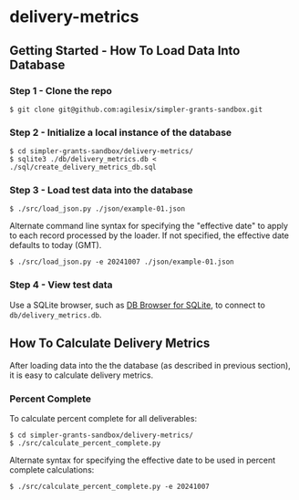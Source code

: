 # delivery-metrics

## Getting Started - How To Load Data Into Database

### Step 1 - Clone the repo
```
$ git clone git@github.com:agilesix/simpler-grants-sandbox.git
```

### Step 2 - Initialize a local instance of the database
```
$ cd simpler-grants-sandbox/delivery-metrics/
$ sqlite3 ./db/delivery_metrics.db < ./sql/create_delivery_metrics_db.sql
```

### Step 3 - Load test data into the database
```
$ ./src/load_json.py ./json/example-01.json
```

Alternate command line syntax for specifying the "effective date" to apply to each record processed by the loader. If not specified, the effective date defaults to today (GMT).
```
$ ./src/load_json.py -e 20241007 ./json/example-01.json
```

### Step 4 - View test data
Use a SQLite browser, such as [DB Browser for SQLite](https://sqlitebrowser.org), to connect to `db/delivery_metrics.db`.

## How To Calculate Delivery Metrics

After loading data into the the database (as described in previous section), it is easy to calculate delivery metrics.

### Percent Complete

To calculate percent complete for all deliverables:
```
$ cd simpler-grants-sandbox/delivery-metrics/
$ ./src/calculate_percent_complete.py
```

Alternate syntax for specifying the effective date to be used in percent complete calculations:
```
$ ./src/calculate_percent_complete.py -e 20241007 
```

